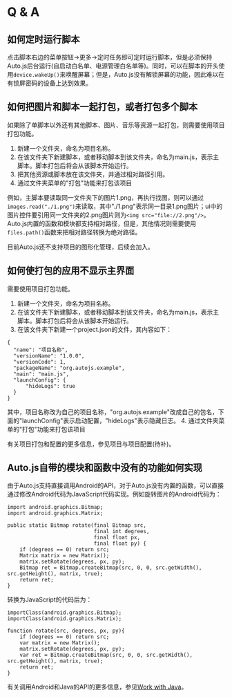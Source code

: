 # Q & A

## 如何定时运行脚本

点击脚本右边的菜单按钮->更多->定时任务即可定时运行脚本，但是必须保持Auto.js后台运行(自启动白名单、电源管理白名单等)。同时，可以在脚本的开头使用`device.wakeUp()`来唤醒屏幕；但是，Auto.js没有解锁屏幕的功能，因此难以在有锁屏密码的设备上达到效果。

## 如何把图片和脚本一起打包，或者打包多个脚本

如果除了单脚本以外还有其他脚本、图片、音乐等资源一起打包，则需要使用项目打包功能。

1. 新建一个文件夹，命名为项目名称。
2. 在该文件夹下新建脚本，或者移动脚本到该文件夹，命名为main.js，表示主脚本。脚本打包后将会从该脚本开始运行。
3. 把其他资源或脚本放在该文件夹，并通过相对路径引用。
4. 通过文件夹菜单的"打包"功能来打包该项目

例如，主脚本要读取同一文件夹下的图片1.png，再执行找图，则可以通过`images.read("./1.png")`来读取，其中"./1.png"表示同一目录1.png图片；ui中的图片控件要引用同一文件夹的2.png图片则为`<img src="file://2.png"/>`。Auto.js内置的函数和模块都支持相对路径，但是，其他情况则需要使用`files.path()`函数来把相对路径转换为绝对路径。

目前Auto.js还不支持项目的图形化管理，后续会加入。

## 如何使打包的应用不显示主界面

需要使用项目打包功能。

1. 新建一个文件夹，命名为项目名称。
2. 在该文件夹下新建脚本，或者移动脚本到该文件夹，命名为main.js，表示主脚本。脚本打包后将会从该脚本开始运行。
3. 在该文件夹下新建一个project.json的文件，其内容如下：
```
{
  "name": "项目名称",
  "versionName": "1.0.0",
  "versionCode": 1,
  "packageName": "org.autojs.example",
  "main": "main.js",
  "launchConfig": {
      "hideLogs": true
  }
}
```
其中，项目名称改为自己的项目名称，"org.autojs.example"改成自己的包名，下面的"launchConfig"表示启动配置，"hideLogs"表示隐藏日志。
4. 通过文件夹菜单的"打包"功能来打包该项目

有关项目打包和配置的更多信息，参见项目与项目配置(待补)。

## Auto.js自带的模块和函数中没有的功能如何实现

由于Auto.js支持直接调用Android的API，对于Auto.js没有内置的函数，可以直接通过修改Android代码为JavaScript代码实现。例如旋转图片的Android代码为：
```
import android.graphics.Bitmap;
import android.graphics.Matrix;

public static Bitmap rotate(final Bitmap src,
                            final int degrees,
                            final float px,
                            final float py) {
    if (degrees == 0) return src;
    Matrix matrix = new Matrix();
    matrix.setRotate(degrees, px, py);
    Bitmap ret = Bitmap.createBitmap(src, 0, 0, src.getWidth(), src.getHeight(), matrix, true);
    return ret;
}
```
转换为JavaScript的代码后为：
```
importClass(android.graphics.Bitmap);
importClass(android.graphics.Matrix);

function rotate(src, degrees, px, py){
    if (degrees == 0) return src;
    var matrix = new Matrix();
    matrix.setRotate(degrees, px, py);
    var ret = Bitmap.createBitmap(src, 0, 0, src.getWidth(), src.getHeight(), matrix, true);
    return ret;
}
```
有关调用Android和Java的API的更多信息，参见[Work with Java](https://developer.mozilla.org/zh-CN/docs/Mozilla/Projects/Rhino/Scripting_Java)。